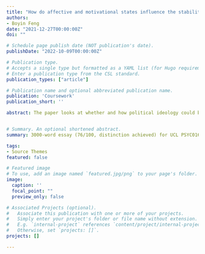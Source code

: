 ```yaml
---
title: "How do affective and motivational states influence the stability of political ideology?"
authors:
- Boyin Feng
date: "2021-12-27T00:00:00Z"
doi: ""

# Schedule page publish date (NOT publication's date).
publishDate: "2022-10-09T00:00:00Z"

# Publication type.
# Accepts a single type but formatted as a YAML list (for Hugo requirements).
# Enter a publication type from the CSL standard.
publication_types: ["article"]

# Publication name and optional abbreviated publication name.
publication: 'Coursework'
publication_short: ''

abstract: The paper looks at whether and how political ideology could be influenced by two closely-related stimuli-sensitive states - *affect* and *motivation*.


# Summary. An optional shortened abstract.
summary: 3000-word essay (76/100, distinction achieved) for UCL PSYC0162 Social Cognition, Affect and Motivation directed by Prof [Ana Guinote](https://www.ucl.ac.uk/pals/people/ana-guinote) 

tags:
- Source Themes
featured: false

# Featured image
# To use, add an image named `featured.jpg/png` to your page's folder. 
image:
  caption: ''
  focal_point: ""
  preview_only: false

# Associated Projects (optional).
#   Associate this publication with one or more of your projects.
#   Simply enter your project's folder or file name without extension.
#   E.g. `internal-project` references `content/project/internal-project/index.md`.
#   Otherwise, set `projects: []`.
projects: []

---
```


